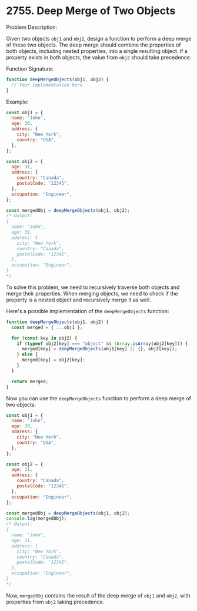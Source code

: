# 2755. Deep Merge of Two Objects
Problem Description:

Given two objects `obj1` and `obj2`, design a function to perform a deep merge of these two objects. The deep merge should combine the properties of both objects, including nested properties, into a single resulting object. If a property exists in both objects, the value from `obj2` should take precedence.

Function Signature:
```javascript
function deepMergeObjects(obj1, obj2) {
  // Your implementation here
}
```

Example:
```javascript
const obj1 = {
  name: "John",
  age: 30,
  address: {
    city: "New York",
    country: "USA",
  },
};

const obj2 = {
  age: 31,
  address: {
    country: "Canada",
    postalCode: "12345",
  },
  occupation: "Engineer",
};

const mergedObj = deepMergeObjects(obj1, obj2);
/* Output:
{
  name: "John",
  age: 31,
  address: {
    city: "New York",
    country: "Canada",
    postalCode: "12345",
  },
  occupation: "Engineer",
}
*/
```

To solve this problem, we need to recursively traverse both objects and merge their properties. When merging objects, we need to check if the property is a nested object and recursively merge it as well.

Here's a possible implementation of the `deepMergeObjects` function:

```javascript
function deepMergeObjects(obj1, obj2) {
  const merged = { ...obj1 };

  for (const key in obj2) {
    if (typeof obj2[key] === "object" && !Array.isArray(obj2[key])) {
      merged[key] = deepMergeObjects(obj1[key] || {}, obj2[key]);
    } else {
      merged[key] = obj2[key];
    }
  }

  return merged;
}
```

Now you can use the `deepMergeObjects` function to perform a deep merge of two objects:

```javascript
const obj1 = {
  name: "John",
  age: 30,
  address: {
    city: "New York",
    country: "USA",
  },
};

const obj2 = {
  age: 31,
  address: {
    country: "Canada",
    postalCode: "12345",
  },
  occupation: "Engineer",
};

const mergedObj = deepMergeObjects(obj1, obj2);
console.log(mergedObj);
/* Output:
{
  name: "John",
  age: 31,
  address: {
    city: "New York",
    country: "Canada",
    postalCode: "12345",
  },
  occupation: "Engineer",
}
*/
```

Now, `mergedObj` contains the result of the deep merge of `obj1` and `obj2`, with properties from `obj2` taking precedence.